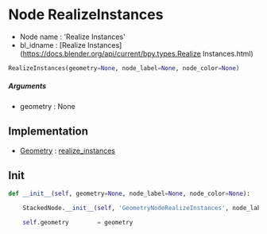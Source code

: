 # Node RealizeInstances

- Node name : 'Realize Instances'
- bl_idname : [Realize Instances](https://docs.blender.org/api/current/bpy.types.Realize Instances.html)


``` python
RealizeInstances(geometry=None, node_label=None, node_color=None)
```
##### Arguments

- geometry : None

## Implementation

- [Geometry](/docs/GeoNodes/Geometry.md) : [realize_instances](/docs/GeoNodes/Geometry.md#realize_instances)

## Init

``` python
def __init__(self, geometry=None, node_label=None, node_color=None):

    StackedNode.__init__(self, 'GeometryNodeRealizeInstances', node_label=node_label, node_color=node_color)

    self.geometry        = geometry
```
